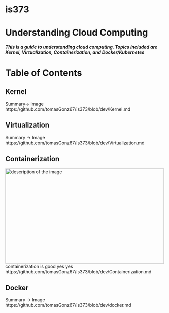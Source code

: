 # is373
<h1>Understanding Cloud Computing</h1>
<h5>This is a guide to understanding cloud computing. Topics included are Kernel, Virtualization, Containerization, and Docker/Kubernetes</h5>

<h1> Table of Contents </h1>
<h2>Kernel</h2> 
Summary-> Image
https://github.com/tomasGonz67/is373/blob/dev/Kernel.md

<h2>Virtualization</h2> 
Summary -> Image
https://github.com/tomasGonz67/is373/blob/dev/Virtualization.md



<h2>Containerization</h2>
<img src="https://github.com/user-attachments/assets/9c69308c-ade8-4ece-b0bd-cbb0813103ce" alt="description of the image" width="500" height="300"/>
containerization is good yes yes 
https://github.com/tomasGonz67/is373/blob/dev/Containerization.md


<h2>Docker</h2> 
Summary -> Image
https://github.com/tomasGonz67/is373/blob/dev/docker.md

